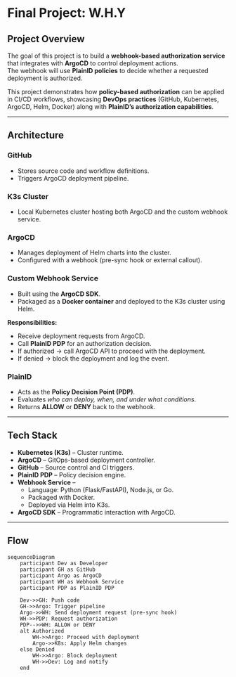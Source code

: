 # Final Project: W.H.Y

## Project Overview
The goal of this project is to build a **webhook-based authorization service** that integrates with **ArgoCD** to control deployment actions.  
The webhook will use **PlainID policies** to decide whether a requested deployment is authorized.  

This project demonstrates how **policy-based authorization** can be applied in CI/CD workflows, showcasing **DevOps practices** (GitHub, Kubernetes, ArgoCD, Helm, Docker) along with **PlainID’s authorization capabilities**.

---

## Architecture

### GitHub
- Stores source code and workflow definitions.  
- Triggers ArgoCD deployment pipeline.  

### K3s Cluster
- Local Kubernetes cluster hosting both ArgoCD and the custom webhook service.  

### ArgoCD
- Manages deployment of Helm charts into the cluster.  
- Configured with a webhook (pre-sync hook or external callout).  

### Custom Webhook Service
- Built using the **ArgoCD SDK**.  
- Packaged as a **Docker container** and deployed to the K3s cluster using Helm.  

**Responsibilities:**
- Receive deployment requests from ArgoCD.  
- Call **PlainID PDP** for an authorization decision.  
- If authorized → call ArgoCD API to proceed with the deployment.  
- If denied → block the deployment and log the event.  

### PlainID
- Acts as the **Policy Decision Point (PDP)**.  
- Evaluates *who can deploy, when, and under what conditions*.  
- Returns **ALLOW** or **DENY** back to the webhook.  

---

## Tech Stack
- **Kubernetes (K3s)** – Cluster runtime.  
- **ArgoCD** – GitOps-based deployment controller.  
- **GitHub** – Source control and CI triggers.  
- **PlainID PDP** – Policy decision engine.  
- **Webhook Service** –  
  - Language: Python (Flask/FastAPI), Node.js, or Go.  
  - Packaged with Docker.  
  - Deployed via Helm into K3s.  
- **ArgoCD SDK** – Programmatic interaction with ArgoCD.  

---

## Flow

```mermaid
sequenceDiagram
    participant Dev as Developer
    participant GH as GitHub
    participant Argo as ArgoCD
    participant WH as Webhook Service
    participant PDP as PlainID PDP

    Dev->>GH: Push code
    GH->>Argo: Trigger pipeline
    Argo->>WH: Send deployment request (pre-sync hook)
    WH->>PDP: Request authorization
    PDP-->>WH: ALLOW or DENY
    alt Authorized
        WH->>Argo: Proceed with deployment
        Argo->>K8s: Apply Helm changes
    else Denied
        WH->>Argo: Block deployment
        WH->>Dev: Log and notify
    end
